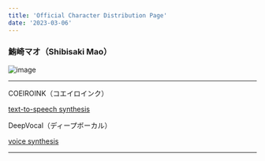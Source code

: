 ```yaml
---
title: 'Official Character Distribution Page'
date: '2023-03-06'
---
```


### 鮪崎マオ（Shibisaki Mao）

![image](https://drive.google.com/file/d/1T5ndtWMO4Utj314eJ40CZCnMx2Ltvn1n/view?usp=sharing "Shibisaki Mao")


***

 COEIROINK（コエイロインク）

[text-to-speech synthesis](https://drive.google.com/drive/folders/1FNFMP8WDFBKIMX8hOlwFC5PedVjNpRGr?usp=sharing "TTS")


 DeepVocal（ディープボーカル）

 [voice synthesis](https://drive.google.com/drive/folders/1MGw83c29d_qh93rk-m_Jt6QVGrenWHLI?usp=sharing "singing synthesizer")

***